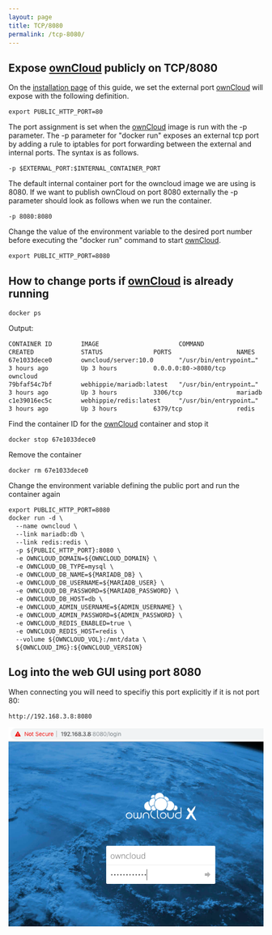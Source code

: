 ```yaml
---
layout: page
title: TCP/8080
permalink: /tcp-8080/
---
```


## Expose [ownCloud] publicly on TCP/8080

On the [installation page](/install/) of this guide, we set the external port
[ownCloud] will expose with the following definition.

```
export PUBLIC_HTTP_PORT=80
```

The port assignment is set when the [ownCloud] image is run with the -p
parameter. The -p parameter for "docker run" exposes an external tcp port
by adding a rule to iptables for port forwarding between the external
and internal ports. The syntax is as follows.

```
-p $EXTERNAL_PORT:$INTERNAL_CONTAINER_PORT
```

The default internal container port for the owncloud image we are using is 8080.
If we want to publish ownCloud on port 8080 externally the -p parameter should
look as follows when we run the container.

```
-p 8080:8080
```

Change the value of the environment variable to the desired port number before
executing the "docker run" command to start [ownCloud].

```
export PUBLIC_HTTP_PORT=8080
```

## How to change ports if [ownCloud] is already running

```
docker ps
```

Output:
```
CONTAINER ID        IMAGE                      COMMAND                  CREATED             STATUS              PORTS                  NAMES
67e1033dece0        owncloud/server:10.0       "/usr/bin/entrypoint…"   3 hours ago         Up 3 hours          0.0.0.0:80->8080/tcp   owncloud
79bfaf54c7bf        webhippie/mariadb:latest   "/usr/bin/entrypoint…"   3 hours ago         Up 3 hours          3306/tcp               mariadb
c1e39016ec5c        webhippie/redis:latest     "/usr/bin/entrypoint…"   3 hours ago         Up 3 hours          6379/tcp               redis
```

Find the container ID for the [ownCloud] container and stop it
```
docker stop 67e1033dece0
```
Remove the container
```
docker rm 67e1033dece0
```
Change the environment variable defining the public port and run the container again
```
export PUBLIC_HTTP_PORT=8080
docker run -d \
  --name owncloud \
  --link mariadb:db \
  --link redis:redis \
  -p ${PUBLIC_HTTP_PORT}:8080 \
  -e OWNCLOUD_DOMAIN=${OWNCLOUD_DOMAIN} \
  -e OWNCLOUD_DB_TYPE=mysql \
  -e OWNCLOUD_DB_NAME=${MARIADB_DB} \
  -e OWNCLOUD_DB_USERNAME=${MARIADB_USER} \
  -e OWNCLOUD_DB_PASSWORD=${MARIADB_PASSWORD} \
  -e OWNCLOUD_DB_HOST=db \
  -e OWNCLOUD_ADMIN_USERNAME=${ADMIN_USERNAME} \
  -e OWNCLOUD_ADMIN_PASSWORD=${ADMIN_PASSWORD} \
  -e OWNCLOUD_REDIS_ENABLED=true \
  -e OWNCLOUD_REDIS_HOST=redis \
  --volume ${OWNCLOUD_VOL}:/mnt/data \
  ${OWNCLOUD_IMG}:${OWNCLOUD_VERSION}
```

## Log into the web GUI using port 8080

When connecting you will need to specifiy this port explicitly if it is not port 80:

```
http://192.168.3.8:8080
```

![login8080](/images/login8080.png)

[ownCloud]: https://owncloud.org/
[Centos]: https://www.centos.org/
[Docker]: https://www.Docker.com/
[PHP]: https://www.php.net/
[Redis]: https://redislabs.com/
[MariaDB]: https://mariadb.com/
[Apache]: https://httpd.apache.org/
